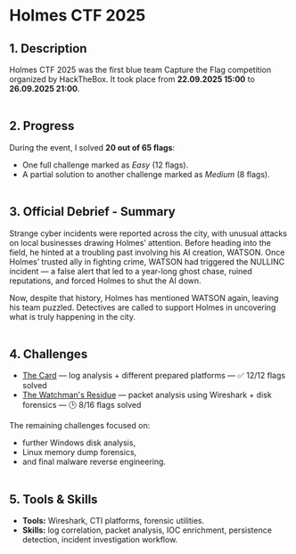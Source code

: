 # Holmes CTF 2025

## 1. Description

Holmes CTF 2025 was the first blue team Capture the Flag competition organized by HackTheBox. It took place from **22.09.2025 15:00** to **26.09.2025 21:00**.<br><br>

## 2. Progress

During the event, I solved **20 out of 65 flags**:  
- One full challenge marked as *Easy* (12 flags).  
- A partial solution to another challenge marked as *Medium* (8 flags).<br><br>

## 3. Official Debrief - Summary

Strange cyber incidents were reported across the city, with unusual attacks on local businesses drawing Holmes’ attention. Before heading into the field, he hinted at a troubling past involving his AI creation, WATSON. Once Holmes’ trusted ally in fighting crime, WATSON had triggered the NULLINC incident — a false alert that led to a year-long ghost chase, ruined reputations, and forced Holmes to shut the AI down.

Now, despite that history, Holmes has mentioned WATSON again, leaving his team puzzled. Detectives are called to support Holmes in uncovering what is truly happening in the city.<br><br>

## 4. Challenges

- [The Card](challenge-01-the-card/README.md) — log analysis + different prepared platforms — ✅ 12/12 flags solved  
- [The Watchman's Residue](challenge-02-the-watchmans-residue/README.md) — packet analysis using Wireshark + disk forensics — 🕒 8/16 flags solved

The remaining challenges focused on:  
- further Windows disk analysis,  
- Linux memory dump forensics,  
- and final malware reverse engineering.<br><br>

## 5. Tools & Skills

- **Tools:** Wireshark, CTI platforms, forensic utilities.  
- **Skills:** log correlation, packet analysis, IOC enrichment, persistence detection, incident investigation workflow.<br><br>
